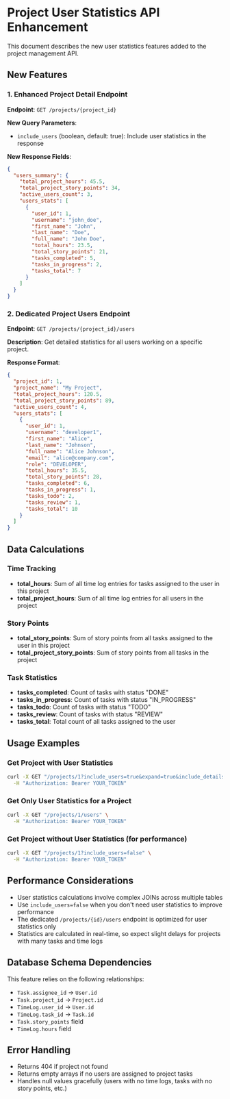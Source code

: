 # Project User Statistics API Enhancement

This document describes the new user statistics features added to the project management API.

## New Features

### 1. Enhanced Project Detail Endpoint

**Endpoint**: `GET /projects/{project_id}`

**New Query Parameters**:
- `include_users` (boolean, default: true): Include user statistics in the response

**New Response Fields**:
```json
{
  "users_summary": {
    "total_project_hours": 45.5,
    "total_project_story_points": 34,
    "active_users_count": 3,
    "users_stats": [
      {
        "user_id": 1,
        "username": "john_doe",
        "first_name": "John",
        "last_name": "Doe",
        "full_name": "John Doe",
        "total_hours": 23.5,
        "total_story_points": 21,
        "tasks_completed": 5,
        "tasks_in_progress": 2,
        "tasks_total": 7
      }
    ]
  }
}
```

### 2. Dedicated Project Users Endpoint

**Endpoint**: `GET /projects/{project_id}/users`

**Description**: Get detailed statistics for all users working on a specific project.

**Response Format**:
```json
{
  "project_id": 1,
  "project_name": "My Project",
  "total_project_hours": 120.5,
  "total_project_story_points": 89,
  "active_users_count": 4,
  "users_stats": [
    {
      "user_id": 1,
      "username": "developer1",
      "first_name": "Alice",
      "last_name": "Johnson",
      "full_name": "Alice Johnson",
      "email": "alice@company.com",
      "role": "DEVELOPER",
      "total_hours": 35.5,
      "total_story_points": 28,
      "tasks_completed": 6,
      "tasks_in_progress": 1,
      "tasks_todo": 2,
      "tasks_review": 1,
      "tasks_total": 10
    }
  ]
}
```

## Data Calculations

### Time Tracking
- **total_hours**: Sum of all time log entries for tasks assigned to the user in this project
- **total_project_hours**: Sum of all time log entries for all users in the project

### Story Points
- **total_story_points**: Sum of story points from all tasks assigned to the user in this project
- **total_project_story_points**: Sum of story points from all tasks in the project

### Task Statistics
- **tasks_completed**: Count of tasks with status "DONE"
- **tasks_in_progress**: Count of tasks with status "IN_PROGRESS"  
- **tasks_todo**: Count of tasks with status "TODO"
- **tasks_review**: Count of tasks with status "REVIEW"
- **tasks_total**: Total count of all tasks assigned to the user

## Usage Examples

### Get Project with User Statistics
```bash
curl -X GET "/projects/1?include_users=true&expand=true&include_details=true" \
  -H "Authorization: Bearer YOUR_TOKEN"
```

### Get Only User Statistics for a Project
```bash
curl -X GET "/projects/1/users" \
  -H "Authorization: Bearer YOUR_TOKEN"
```

### Get Project without User Statistics (for performance)
```bash
curl -X GET "/projects/1?include_users=false" \
  -H "Authorization: Bearer YOUR_TOKEN"
```

## Performance Considerations

- User statistics calculations involve complex JOINs across multiple tables
- Use `include_users=false` when you don't need user statistics to improve performance
- The dedicated `/projects/{id}/users` endpoint is optimized for user statistics only
- Statistics are calculated in real-time, so expect slight delays for projects with many tasks and time logs

## Database Schema Dependencies

This feature relies on the following relationships:
- `Task.assignee_id` → `User.id`
- `Task.project_id` → `Project.id`
- `TimeLog.user_id` → `User.id`
- `TimeLog.task_id` → `Task.id`
- `Task.story_points` field
- `TimeLog.hours` field

## Error Handling

- Returns 404 if project not found
- Returns empty arrays if no users are assigned to project tasks
- Handles null values gracefully (users with no time logs, tasks with no story points, etc.)
